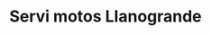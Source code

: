 ---
title: "Servi motos Llanogrande"
url: /puerto-gaitan/servi-motos-llanogrande/
shop: motocicleta
---